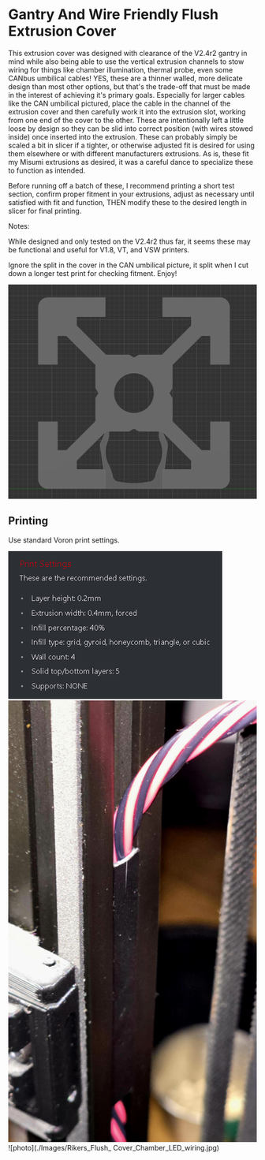 # Gantry And Wire Friendly Flush Extrusion Cover

This extrusion cover was designed with clearance of the V2.4r2 gantry in mind while also being able to use the vertical extrusion channels to stow wiring for things like chamber illumination, thermal probe, even some CANbus umbilical cables! YES, these are a thinner walled, more delicate design than most other options, but that's the trade-off that must be made in the interest of achieving it's primary goals. Especially for larger cables like the CAN umbilical pictured, place the cable in the channel of the extrusion cover and then carefully work it into the extrusion slot, working from one end of the cover to the other. These are intentionally left a little loose by design so they can be slid into correct position (with wires stowed inside) once inserted into the extrusion. These can probably simply be scaled a bit in slicer if a tighter, or otherwise adjusted fit is desired for using them elsewhere or with different manufacturers extrusions. As is, these fit my Misumi extrusions as desired, it was a careful dance to specialize these to function as intended.

Before running off a batch of these, I recommend printing a short test section, confirm proper fitment in your extrusions, adjust as necessary until satisfied with fit and function, THEN modify these to the desired length in slicer for final printing.

Notes:

While designed and only tested on the V2.4r2 thus far, it seems these may be functional and useful for V1.8, VT, and VSW printers.

Ignore the split in the cover in the CAN umbilical picture, it split when I cut down a longer test print for checking fitment. Enjoy!

![CAD](./Images/Rikers_Flush_Cover_CAD.png)

## Printing

Use standard Voron print settings.

![photo](./Images/Standard_Voron_Print_Settings.png)
![photo](./Images/Rikers_Flush_Cover_CAN_Harness.jpg)
![photo](./Images/Rikers_Flush_ Cover_Chamber_LED_wiring.jpg)